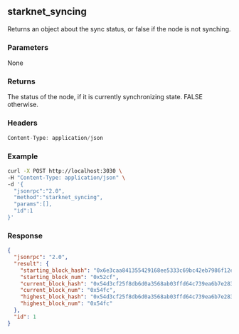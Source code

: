 ## starknet_syncing
Returns an object about the sync status, or false if the node is not synching.

### Parameters
None

### Returns
The status of the node, if it is currently synchronizing state. FALSE otherwise.

### Headers
```rust
Content-Type: application/json
```

### Example
```bash
curl -X POST http://localhost:3030 \
-H "Content-Type: application/json" \
-d '{
  "jsonrpc":"2.0",
  "method":"starknet_syncing",
  "params":[],
  "id":1
}'
```

### Response
```json
{
  "jsonrpc": "2.0",
  "result": {
    "starting_block_hash": "0x6e3caa841355429168ee5333c69bc42eb7986f12e959942b560a6c7aae89c17",
    "starting_block_num": "0x52cf",
    "current_block_hash": "0x54d3cf25f8db6d0a3568ab03ffd64c739ea6b7e28360c379122532906357de4",
    "current_block_num": "0x54fc",
    "highest_block_hash": "0x54d3cf25f8db6d0a3568ab03ffd64c739ea6b7e28360c379122532906357de4",
    "highest_block_num": "0x54fc"
  },
  "id": 1
}
```